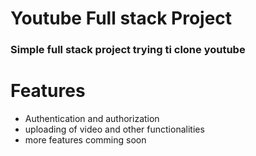 # Youtube Full stack Project

### Simple full stack project trying ti clone youtube

# Features

- Authentication and authorization
- uploading of video and other functionalities
- more features comming soon
